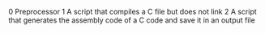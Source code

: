 0 Preprocessor
1 A script that compiles a C file but does not link
2 A script that generates the assembly code of a C code and save it in an output file
